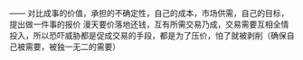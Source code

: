 ——
对比成事的价值，承担的不确定性，自己的成本，市场供需，自己的目标，提出做一件事的报价
漫天要价落地还钱，互有所需交易乃成，交易需要互相全情投入，所以恐吓威胁都是促成交易的手段，都是为了压价，怕了就被剥削（确保自己被需要，被独一无二的需要）